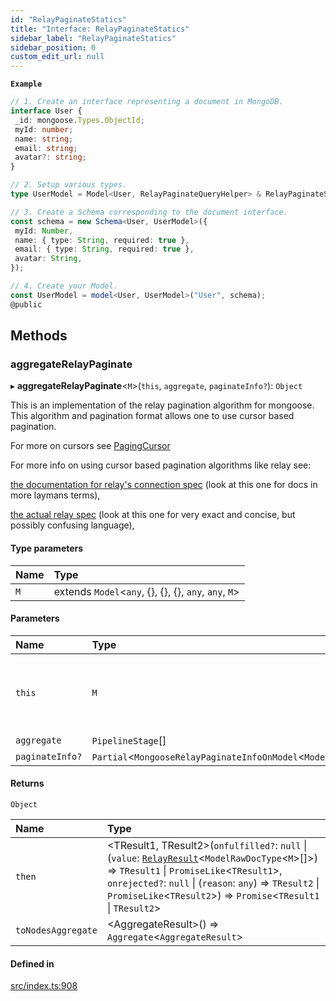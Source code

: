 ```yaml
---
id: "RelayPaginateStatics"
title: "Interface: RelayPaginateStatics"
sidebar_label: "RelayPaginateStatics"
sidebar_position: 0
custom_edit_url: null
---
```


**`Example`**

```ts
// 1. Create an interface representing a document in MongoDB.
interface User {
 _id: mongoose.Types.ObjectId;
 myId: number;
 name: string;
 email: string;
 avatar?: string;
}

// 2. Setup various types.
type UserModel = Model<User, RelayPaginateQueryHelper> & RelayPaginateStatics;

// 3. Create a Schema corresponding to the document interface.
const schema = new Schema<User, UserModel>({
 myId: Number,
 name: { type: String, required: true },
 email: { type: String, required: true },
 avatar: String,
});

// 4. Create your Model.
const UserModel = model<User, UserModel>("User", schema);
@public
```

## Methods

### aggregateRelayPaginate

▸ **aggregateRelayPaginate**\<`M`\>(`this`, `aggregate`, `paginateInfo?`): `Object`

This is an implementation of the relay pagination algorithm for mongoose. This algorithm and pagination format
allows one to use cursor based pagination.

For more on cursors see [PagingCursor](../modules.md#pagingcursor)

For more info on using cursor based pagination algorithms like relay see:

[the documentation for relay's connection spec](https://relay.dev/docs/guides/graphql-server-specification/) (look at this one for docs in more laymans terms),

[the actual relay spec](https://relay.dev/graphql/connections.htm) (look at this one for very exact and concise, but possibly confusing language),

#### Type parameters

| Name | Type |
| :------ | :------ |
| `M` | extends `Model`\<`any`, {}, {}, {}, `any`, `any`, `M`\> |

#### Parameters

| Name | Type | Description |
| :------ | :------ | :------ |
| `this` | `M` | the Model to add pagination through an aggregate to |
| `aggregate` | `PipelineStage`[] | - |
| `paginateInfo?` | `Partial`\<`MongooseRelayPaginateInfoOnModel`\<`ModelRawDocType`\<`M`\>\>\> | - |

#### Returns

`Object`

| Name | Type |
| :------ | :------ |
| `then` | \<TResult1, TResult2\>(`onfulfilled?`: ``null`` \| (`value`: [`RelayResult`](RelayResult.md)\<`ModelRawDocType`\<`M`\>[]\>) => `TResult1` \| `PromiseLike`\<`TResult1`\>, `onrejected?`: ``null`` \| (`reason`: `any`) => `TResult2` \| `PromiseLike`\<`TResult2`\>) => `Promise`\<`TResult1` \| `TResult2`\> |
| `toNodesAggregate` | \<AggregateResult\>() => `Aggregate`\<`AggregateResult`\> |

#### Defined in

[src/index.ts:908](https://github.com/johnsonjo4531/mongoose-relay-paginate/blob/b343b43/src/index.ts#L908)
